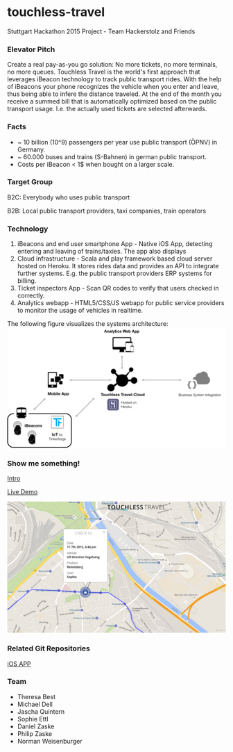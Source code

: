 # touchless-travel
Stuttgart Hackathon 2015 Project - Team Hackerstolz and Friends

### Elevator Pitch
Create a real pay-as-you go solution: No more tickets, no more terminals, no more queues.
Touchless Travel is the world's first approach that leverages iBeacon technology to track public transport rides. 
With the help of iBeacons your phone recognizes the vehicle when you enter and leave, thus being able to infere the distance traveled.
At the end of the month you receive a summed bill that is automatically optimized based on the 
public transport usage. I.e. the actually used tickets are selected afterwards.

### Facts

- ~ 10 billion (10^9) passengers per year use public transport (ÖPNV) in Germany.
- ~ 60.000 buses and trains (S-Bahnen) in german public transport.
- Costs per iBeacon < 1$ when bought on a larger scale.


### Target Group

B2C: Everybody who uses public transport

B2B: Local public transport providers, taxi companies, train operators


### Technology 

1. iBeacons and end user smartphone App - Native iOS App, detecting entering and leaving of trains/taxies. The app also displays 
2. Cloud infrastructure - Scala and play framework based cloud server hosted on Heroku. It stores rides data and provides an API to integrate further systems. E.g. the public transport providers ERP systems for billing.
3. Ticket inspectors App - Scan QR codes to verify that users checked in correctly.
4. Analytics webapp - HTML5/CSS/JS webapp for public service providers to monitor the usage of vehicles in realtime.

The following figure visualizes the systems architecture:
![architecture](/readme_images/architecture.png)


### Show me something!

[Intro](https://touchless-travel.herokuapp.com/webapp/intro.html)

[Live Demo](https://touchless-travel.herokuapp.com/webapp/index.html)

![screenshot](/public/screenshot.png)


### Related Git Repositories

[iOS APP](https://github.com/settl/TouchlessTravelApp)


### Team

- Theresa Best
- Michael Dell
- Jascha Quintern
- Sophie Ettl
- Daniel Zaske
- Philip Zaske
- Norman Weisenburger

